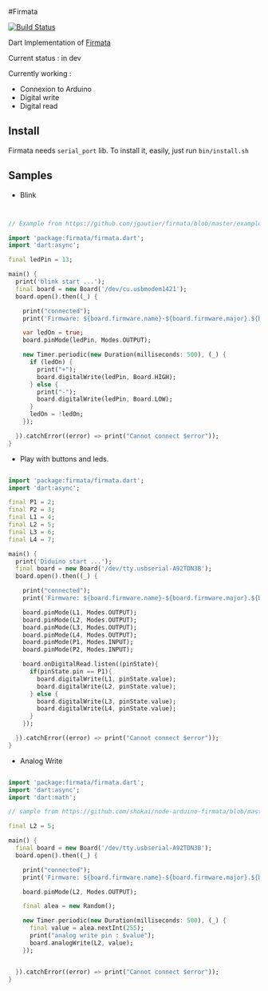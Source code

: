 #Firmata

[![Build Status](https://drone.io/github.com/nfrancois/Firmata/status.png)](https://drone.io/github.com/nfrancois/Firmata/latest)

Dart Implementation of [Firmata](https://github.com/firmata/arduino)

Current status : in dev

Currently working :
* Connexion to Arduino
* Digital write
* Digital read

## Install

Firmata needs `serial_port` lib. To install it, easily, just run `bin/install.sh`

## Samples

* Blink

```dart


// Example from https://github.com/jgautier/firmata/blob/master/examples/blink.js

import 'package:firmata/firmata.dart';
import 'dart:async';

final ledPin = 13;

main() {
  print('blink start ...');
  final board = new Board('/dev/cu.usbmodem1421');
  board.open().then((_) {

    print("connected");
    print('Firmware: ${board.firmware.name}-${board.firmware.major}.${board.firmware.minor}');

    var ledOn = true;
    board.pinMode(ledPin, Modes.OUTPUT);

    new Timer.periodic(new Duration(milliseconds: 500), (_) {
      if (ledOn) {
        print("+");
        board.digitalWrite(ledPin, Board.HIGH);
      } else {
        print("-");
        board.digitalWrite(ledPin, Board.LOW);
      }
      ledOn = !ledOn;
    });

  }).catchError((error) => print("Cannot connect $error"));
}

```

* Play with buttons and leds.

```dart

import 'package:firmata/firmata.dart';
import 'dart:async';

final P1 = 2;
final P2 = 3;
final L1 = 4;
final L2 = 5;
final L3 = 6;
final L4 = 7;

main() {
  print('Diduino start ...');
  final board = new Board('/dev/tty.usbserial-A92TDN3B');
  board.open().then((_) {

    print("connected");
    print('Firmware: ${board.firmware.name}-${board.firmware.major}.${board.firmware.minor}');

    board.pinMode(L1, Modes.OUTPUT);
    board.pinMode(L2, Modes.OUTPUT);
    board.pinMode(L3, Modes.OUTPUT);
    board.pinMode(L4, Modes.OUTPUT);
    board.pinMode(P1, Modes.INPUT);
    board.pinMode(P2, Modes.INPUT);

    board.onDigitalRead.listen((pinState){
      if(pinState.pin == P1){
        board.digitalWrite(L1, pinState.value);
        board.digitalWrite(L2, pinState.value);
      } else {
        board.digitalWrite(L3, pinState.value);
        board.digitalWrite(L4, pinState.value);
      }
    });

  }).catchError((error) => print("Cannot connect $error"));
}


```

* Analog Write

```dart

import 'package:firmata/firmata.dart';
import 'dart:async';
import 'dart:math';

// sample from https://github.com/shokai/node-arduino-firmata/blob/master/samples/analog_write.js

final L2 = 5;

main() {
  final board = new Board('/dev/tty.usbserial-A92TDN3B');
  board.open().then((_) {

    print("connected");
    print('Firmware: ${board.firmware.name}-${board.firmware.major}.${board.firmware.minor}');

    board.pinMode(L2, Modes.OUTPUT);

    final alea = new Random();

    new Timer.periodic(new Duration(milliseconds: 500), (_) {
      final value = alea.nextInt(255);
      print("analog write pin : $value");
      board.analogWrite(L2, value);
    });


  }).catchError((error) => print("Cannot connect $error"));
}



```
